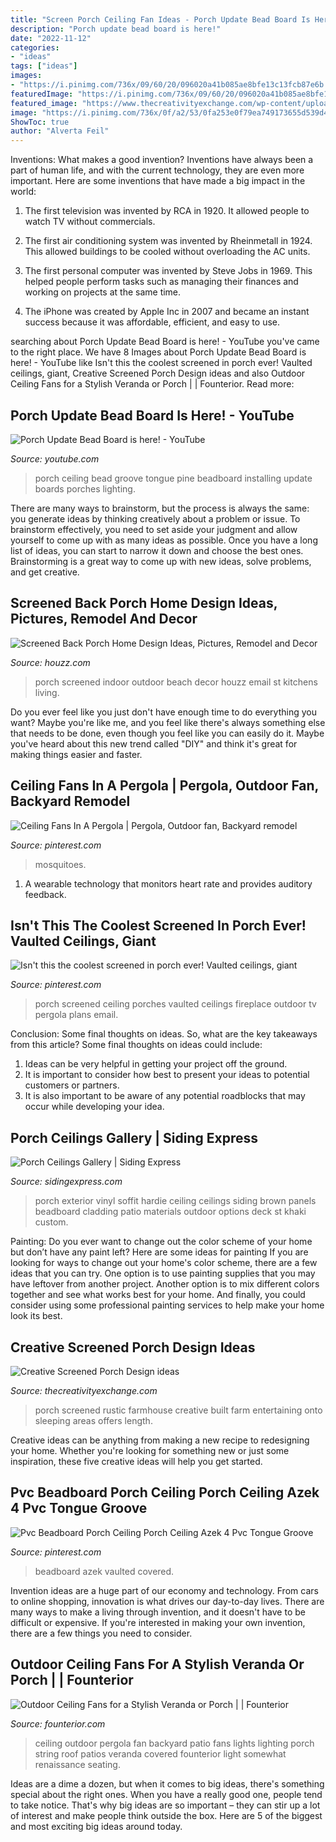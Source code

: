 ```yaml
---
title: "Screen Porch Ceiling Fan Ideas - Porch Update Bead Board Is Here!"
description: "Porch update bead board is here!"
date: "2022-11-12"
categories:
- "ideas"
tags: ["ideas"]
images:
- "https://i.pinimg.com/736x/09/60/20/096020a41b085ae8bfe13c13fcb87e6b.jpg"
featuredImage: "https://i.pinimg.com/736x/09/60/20/096020a41b085ae8bfe13c13fcb87e6b.jpg"
featured_image: "https://www.thecreativityexchange.com/wp-content/uploads/2017/09/Farm-Screened-Porch.jpg"
image: "https://i.pinimg.com/736x/0f/a2/53/0fa253e0f79ea749173655d539d42439.jpg"
ShowToc: true
author: "Alverta Feil"
---
```



Inventions: What makes a good invention?
Inventions have always been a part of human life, and with the current technology, they are even more important. Here are some inventions that have made a big impact in the world:
1. The first television was invented by RCA in 1920. It allowed people to watch TV without commercials.

2. The first air conditioning system was invented by Rheinmetall in 1924. This allowed buildings to be cooled without overloading the AC units.

3. The first personal computer was invented by Steve Jobs in 1969. This helped people perform tasks such as managing their finances and working on projects at the same time.

4. The iPhone was created by Apple Inc in 2007 and became an instant success because it was affordable, efficient, and easy to use.

	

		
searching about Porch Update Bead Board is here! - YouTube you've came to the right place. We have 8 Images about Porch Update Bead Board is here! - YouTube like Isn&#039;t this the coolest screened in porch ever! Vaulted ceilings, giant, Creative Screened Porch Design ideas and also Outdoor Ceiling Fans for a Stylish Veranda or Porch | | Founterior. Read more:
		
    
## Porch Update Bead Board Is Here! - YouTube

<img loading=lazy src="https://i.ytimg.com/vi/Ws8ghg_1Vlw/hqdefault.jpg" onerror="this.onerror=null;this.src='https://tse2.mm.bing.net/th?id=OIP.E5IzDdRQFXShkspAj8NzaAHaFj&amp;pid=15.1';" alt="Porch Update Bead Board is here! - YouTube">

_Source: youtube.com_

>porch ceiling bead groove tongue pine beadboard installing update boards porches lighting. 

	

There are many ways to brainstorm, but the process is always the same: you generate ideas by thinking creatively about a problem or issue. To brainstorm effectively, you need to set aside your judgment and allow yourself to come up with as many ideas as possible. Once you have a long list of ideas, you can start to narrow it down and choose the best ones. Brainstorming is a great way to come up with new ideas, solve problems, and get creative.

    
## Screened Back Porch Home Design Ideas, Pictures, Remodel And Decor

<img loading=lazy src="http://st.hzcdn.com/fimgs/5a712757026fcbbf_8144-w500-h666-b0-p0--beach-style-porch.jpg" onerror="this.onerror=null;this.src='https://tse1.mm.bing.net/th?id=OIP.KqVs-ENQzpWEItmACaVnUgHaJ3&amp;pid=15.1';" alt="Screened Back Porch Home Design Ideas, Pictures, Remodel and Decor">

_Source: houzz.com_

>porch screened indoor outdoor beach decor houzz email st kitchens living. 

	

Do you ever feel like you just don't have enough time to do everything you want? Maybe you're like me, and you feel like there's always something else that needs to be done, even though you feel like you can easily do it. Maybe you've heard about this new trend called "DIY" and think it's great for making things easier and faster.

    
## Ceiling Fans In A Pergola | Pergola, Outdoor Fan, Backyard Remodel

<img loading=lazy src="https://i.pinimg.com/736x/11/fa/dd/11fadd3a4710256824006e8a59d0dc82.jpg" onerror="this.onerror=null;this.src='https://tse2.mm.bing.net/th?id=OIP.sjzpfoIDx0uvU4OXkB65igHaHF&amp;pid=15.1';" alt="Ceiling Fans In A Pergola | Pergola, Outdoor fan, Backyard remodel">

_Source: pinterest.com_

>mosquitoes. 

	

1. A wearable technology that monitors heart rate and provides auditory feedback.

    
## Isn&#039;t This The Coolest Screened In Porch Ever! Vaulted Ceilings, Giant

<img loading=lazy src="https://i.pinimg.com/736x/09/60/20/096020a41b085ae8bfe13c13fcb87e6b.jpg" onerror="this.onerror=null;this.src='https://tse4.mm.bing.net/th?id=OIP.LWD6iR__oYbYj1cAt59h6QHaFM&amp;pid=15.1';" alt="Isn&#039;t this the coolest screened in porch ever! Vaulted ceilings, giant">

_Source: pinterest.com_

>porch screened ceiling porches vaulted ceilings fireplace outdoor tv pergola plans email. 

	

Conclusion: Some final thoughts on ideas.
So, what are the key takeaways from this article?
Some final thoughts on ideas could include:
1. Ideas can be very helpful in getting your project off the ground.
2. It is important to consider how best to present your ideas to potential customers or partners.
3. It is also important to be aware of any potential roadblocks that may occur while developing your idea.

    
## Porch Ceilings Gallery | Siding Express

<img loading=lazy src="https://www.sidingexpress.com/wp-content/uploads/2019/06/DSCF1753.jpg" onerror="this.onerror=null;this.src='https://tse3.mm.bing.net/th?id=OIP.gs6mQgfnuo54tvMMOKPzkwHaFj&amp;pid=15.1';" alt="Porch Ceilings Gallery | Siding Express">

_Source: sidingexpress.com_

>porch exterior vinyl soffit hardie ceiling ceilings siding brown panels beadboard cladding patio materials outdoor options deck st khaki custom. 

	

Painting: Do you ever want to change out the color scheme of your home but don’t have any paint left? Here are some ideas for painting
If you are looking for ways to change out your home's color scheme, there are a few ideas that you can try. One option is to use painting supplies that you may have leftover from another project. Another option is to mix different colors together and see what works best for your home. And finally, you could consider using some professional painting services to help make your home look its best.

    
## Creative Screened Porch Design Ideas

<img loading=lazy src="https://www.thecreativityexchange.com/wp-content/uploads/2017/09/Farm-Screened-Porch.jpg" onerror="this.onerror=null;this.src='https://tse4.mm.bing.net/th?id=OIP.gyDjNQ-9Epj5F3xMZKjBUwHaLH&amp;pid=15.1';" alt="Creative Screened Porch Design ideas">

_Source: thecreativityexchange.com_

>porch screened rustic farmhouse creative built farm entertaining onto sleeping areas offers length. 

	

Creative ideas can be anything from making a new recipe to redesigning your home. Whether you're looking for something new or just some inspiration, these five creative ideas will help you get started.

    
## Pvc Beadboard Porch Ceiling Porch Ceiling Azek 4 Pvc Tongue Groove

<img loading=lazy src="https://i.pinimg.com/736x/0f/a2/53/0fa253e0f79ea749173655d539d42439.jpg" onerror="this.onerror=null;this.src='https://tse2.mm.bing.net/th?id=OIP.3BT9y-Vg3bkq23pCzS9a5gHaFj&amp;pid=15.1';" alt="Pvc Beadboard Porch Ceiling Porch Ceiling Azek 4 Pvc Tongue Groove">

_Source: pinterest.com_

>beadboard azek vaulted covered. 

	

Invention ideas are a huge part of our economy and technology. From cars to online shopping, innovation is what drives our day-to-day lives. There are many ways to make a living through invention, and it doesn't have to be difficult or expensive. If you're interested in making your own invention, there are a few things you need to consider.

    
## Outdoor Ceiling Fans For A Stylish Veranda Or Porch | | Founterior

<img loading=lazy src="https://founterior.com/wp-content/uploads/2015/05/outdoor-ceiling-fan-12.jpg" onerror="this.onerror=null;this.src='https://tse1.mm.bing.net/th?id=OIP.0Qw9Z_EEYsBNx5QOOQATpgHaLH&amp;pid=15.1';" alt="Outdoor Ceiling Fans for a Stylish Veranda or Porch | | Founterior">

_Source: founterior.com_

>ceiling outdoor pergola fan backyard patio fans lights lighting porch string roof patios veranda covered founterior light somewhat renaissance seating. 

	

Ideas are a dime a dozen, but when it comes to big ideas, there's something special about the right ones. When you have a really good one, people tend to take notice. That's why big ideas are so important – they can stir up a lot of interest and make people think outside the box. Here are 5 of the biggest and most exciting big ideas around today.

